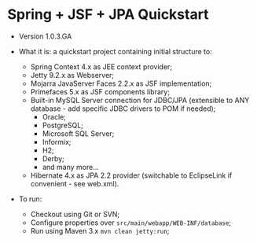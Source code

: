 Spring + JSF + JPA Quickstart
=============================

- Version 1.0.3.GA

- What it is: a quickstart project containing initial structure to:
  - Spring Context 4.x as JEE context provider;
  - Jetty 9.2.x as Webserver;
  - Mojarra JavaServer Faces 2.2.x as JSF implementation;
  - Primefaces 5.x as JSF components library;
  - Built-in MySQL Server connection for JDBC/JPA (extensible to ANY database - add specific JDBC drivers to POM if needed);
    - Oracle;
    - PostgreSQL;
    - Microsoft SQL Server;
    - Informix;
    - H2;
    - Derby;
    - and many more...
  - Hibernate 4.x as JPA 2.2 provider (switchable to EclipseLink if convenient - see web.xml).

- To run:
  - Checkout using Git or SVN;
  - Configure properties over ```src/main/webapp/WEB-INF/database```;
  - Run using Maven 3.x ```mvn clean jetty:run```;
